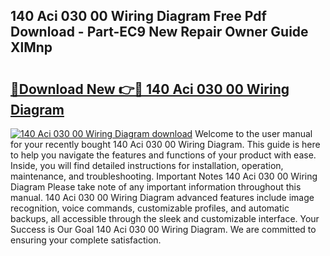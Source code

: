 ## 140 Aci 030 00 Wiring Diagram Free Pdf Download - Part-EC9 New Repair Owner Guide XlMnp

# <h2><a href="http://dfnadr.blite.top/?on=140+Aci+030+00+Wiring+Diagram">🔗Download New 👉🔴 140 Aci 030 00 Wiring Diagram</a></h2>

[![140 Aci 030 00 Wiring Diagram download](https://i.imgur.com/lujVjoI.png)](http://dfnadr.blite.top/?on=140+Aci+030+00+Wiring+Diagram)
Welcome to the user manual for your recently bought 140 Aci 030 00 Wiring Diagram. This guide is here to help you navigate the features and functions of your product with ease. Inside, you will find detailed instructions for installation, operation, maintenance, and troubleshooting. Important Notes 140 Aci 030 00 Wiring Diagram Please take note of any important information throughout this manual. 140 Aci 030 00 Wiring Diagram advanced features include image recognition, voice commands, customizable profiles, and automatic backups, all accessible through the sleek and customizable interface. Your Success is Our Goal 140 Aci 030 00 Wiring Diagram. We are committed to ensuring your complete satisfaction.
